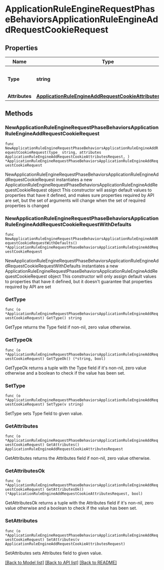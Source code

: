# ApplicationRuleEngineRequestPhaseBehaviorsApplicationRuleEngineAddRequestCookieRequest

## Properties

Name | Type | Description | Notes
------------ | ------------- | ------------- | -------------
**Type** | **string** | * &#x60;add_request_cookie&#x60; - add_request_cookie | 
**Attributes** | [**ApplicationRuleEngineAddRequestCookieAttributesRequest**](ApplicationRuleEngineAddRequestCookieAttributesRequest.md) |  | 

## Methods

### NewApplicationRuleEngineRequestPhaseBehaviorsApplicationRuleEngineAddRequestCookieRequest

`func NewApplicationRuleEngineRequestPhaseBehaviorsApplicationRuleEngineAddRequestCookieRequest(type_ string, attributes ApplicationRuleEngineAddRequestCookieAttributesRequest, ) *ApplicationRuleEngineRequestPhaseBehaviorsApplicationRuleEngineAddRequestCookieRequest`

NewApplicationRuleEngineRequestPhaseBehaviorsApplicationRuleEngineAddRequestCookieRequest instantiates a new ApplicationRuleEngineRequestPhaseBehaviorsApplicationRuleEngineAddRequestCookieRequest object
This constructor will assign default values to properties that have it defined,
and makes sure properties required by API are set, but the set of arguments
will change when the set of required properties is changed

### NewApplicationRuleEngineRequestPhaseBehaviorsApplicationRuleEngineAddRequestCookieRequestWithDefaults

`func NewApplicationRuleEngineRequestPhaseBehaviorsApplicationRuleEngineAddRequestCookieRequestWithDefaults() *ApplicationRuleEngineRequestPhaseBehaviorsApplicationRuleEngineAddRequestCookieRequest`

NewApplicationRuleEngineRequestPhaseBehaviorsApplicationRuleEngineAddRequestCookieRequestWithDefaults instantiates a new ApplicationRuleEngineRequestPhaseBehaviorsApplicationRuleEngineAddRequestCookieRequest object
This constructor will only assign default values to properties that have it defined,
but it doesn't guarantee that properties required by API are set

### GetType

`func (o *ApplicationRuleEngineRequestPhaseBehaviorsApplicationRuleEngineAddRequestCookieRequest) GetType() string`

GetType returns the Type field if non-nil, zero value otherwise.

### GetTypeOk

`func (o *ApplicationRuleEngineRequestPhaseBehaviorsApplicationRuleEngineAddRequestCookieRequest) GetTypeOk() (*string, bool)`

GetTypeOk returns a tuple with the Type field if it's non-nil, zero value otherwise
and a boolean to check if the value has been set.

### SetType

`func (o *ApplicationRuleEngineRequestPhaseBehaviorsApplicationRuleEngineAddRequestCookieRequest) SetType(v string)`

SetType sets Type field to given value.


### GetAttributes

`func (o *ApplicationRuleEngineRequestPhaseBehaviorsApplicationRuleEngineAddRequestCookieRequest) GetAttributes() ApplicationRuleEngineAddRequestCookieAttributesRequest`

GetAttributes returns the Attributes field if non-nil, zero value otherwise.

### GetAttributesOk

`func (o *ApplicationRuleEngineRequestPhaseBehaviorsApplicationRuleEngineAddRequestCookieRequest) GetAttributesOk() (*ApplicationRuleEngineAddRequestCookieAttributesRequest, bool)`

GetAttributesOk returns a tuple with the Attributes field if it's non-nil, zero value otherwise
and a boolean to check if the value has been set.

### SetAttributes

`func (o *ApplicationRuleEngineRequestPhaseBehaviorsApplicationRuleEngineAddRequestCookieRequest) SetAttributes(v ApplicationRuleEngineAddRequestCookieAttributesRequest)`

SetAttributes sets Attributes field to given value.



[[Back to Model list]](../README.md#documentation-for-models) [[Back to API list]](../README.md#documentation-for-api-endpoints) [[Back to README]](../README.md)


